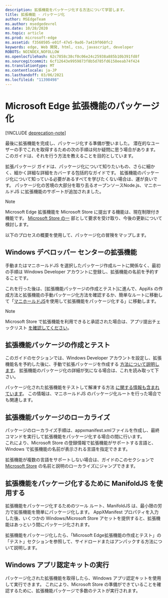 ```yaml
---
description: 拡張機能をパッケージ化する方法について学習します。
title: 拡張機能 - パッケージ化
author: MSEdgeTeam
ms.author: msedgedevrel
ms.date: 10/28/2020
ms.topic: article
ms.prod: microsoft-edge
ms.assetid: f3560505-e01f-47e5-9ad6-7a419f060fc2
keywords: edge, Web 開発, html, css, javascript, developer
ROBOTS: NOINDEX,NOFOLLOW
ms.openlocfilehash: 62c7858c38cf0c06e24c25938a885b10b391fd8f
ms.sourcegitcommit: 6cf12643e9959873f8b5d785fd6158eeab74f424
ms.translationtype: MT
ms.contentlocale: ja-JP
ms.lasthandoff: 03/06/2021
ms.locfileid: "11398498"
---
```

# <a name="packaging-microsoft-edge-extensions"></a>Microsoft Edge 拡張機能のパッケージ化  

[!INCLUDE [deprecation-note](../includes/deprecation-note.md)]  

最後に拡張機能を完成し、パッケージ化する準備が整いました。 潜在的なユーザーの手でこれを取得するための次の手順は何か疑問に思う場合があります。 このガイドは、それを行う方法を教えることを目的としています。  

拡張パッケージ ガイドは、パッケージ化について知りたいもの、さらに細かく、細かく詳細な詳細をカバーする包括的なガイドです。 拡張機能のパッケージ化について知っている必要があるすべてを学びたくない場合は、運が良いです。 パッケージ化の苦境の大部分を取り去るオープンソースNode.js、マニホールドJS に拡張機能のサポートが追加されました。  

> [!NOTE]
> Microsoft Edge 拡張機能を Microsoft Store に提出する機能は、現在制限付き機能です。 [Microsoft Store の一](https://developer.microsoft.com/en-us/microsoft-edge/extensions/requests) 部として要求を受け取り、今後の更新について検討します。  

以下のプロセスの概要を使用して、パッケージ化の冒険をマップします。  

## [<a name="extensions-in-the-windows-dev-center"></a>Windows デベロッパー センターの拡張機能](./packaging/extensions-in-the-windows-dev-center.md)  

手動またはマニホールドJS を選択したパッケージ作成ルートに関係なく、最初の手順は Windows Developer アカウントに登録し、拡張機能の名前を予約することです。  

これを行った後は、[拡張機能パッケージの作成とテスト][](./packaging/creating-and-testing-extension-packages.md)に進んで、AppXs の作成方法と拡張機能の手動パッケージ化方法を確認するか、簡単なルートに移動して「[マニホールドJS](./packaging/using-ManifoldJS-to-package-extensions.md)を使用して拡張機能をパッケージ化する」に移動します。  

> [!NOTE]
> Microsoft Store で拡張機能を利用できると承認された場合は、アプリ提出チェックリスト [を確認してください](https://docs.microsoft.com/windows/uwp/publish/app-submissions)。  


## [<a name="creating-and-testing-extension-packages"></a>拡張機能パッケージの作成とテスト](./packaging/creating-and-testing-extension-packages.md)  

このガイドのセクションでは、Windows Developer アカウントを設定し、拡張機能名を予約した後に、手動で拡張パッケージを作成する [方法について説明します](./packaging/extensions-in-the-windows-Dev-Center.md)。 拡張機能のパッケージ化の詳細が気になる場合は、これを読み取って下さい。  

パッケージ化された拡張機能をテストして解凍する方法 [に関する情報も含まれています](./packaging/creating-and-testing-extension-packages.md#testing-an-appx-package)。 この情報は、マニホールドJS のパッケージ化ルートを行った場合でも関連します。  

## [<a name="localizing-extension-packages"></a>拡張機能パッケージのローカライズ](./packaging/localizing-extension-packages.md)  

パッケージのローカライズ手順は、appxmanifest.xmlファイルを作成し、最終コマンドを実行して拡張機能をパッケージ化する場合の間に行います。  
これにより、Microsoft Store の登録情報で拡張機能がサポートする言語と、Windows で拡張機能の名前が表示される言語を指定できます。  

拡張機能が複数の言語をサポートしない場合は、ガイドのこのセクションで [Microsoft Store](./packaging/localizing-extension-packages.md#localizing-name-and-description-in-the-microsoft-store) の名前と説明のローカライズにジャンプできます。  

## [<a name="using-manifoldjs-to-package-extensions"></a>拡張機能をパッケージ化するために ManifoldJS を使用する](./packaging/using-ManifoldJS-to-package-extensions.md)  

拡張機能をパッケージ化するためのツール ルート、ManifoldJS は、最小限の労力で拡張機能を簡単にパッケージ化します。 AppXManifest プロパティを入力した後、いくつかの Windows/Microsoft Store アセットを提供すると、拡張機能はあっという間にパッケージ化されます。  

拡張機能をパッケージ化したら、「Microsoft Edge[](./packaging/creating-and-testing-extension-packages.md#testing-an-appx-package)拡張機能の作成とテスト」の「テスト」セクションを参照して、サイドロードまたはアンパックする方法について説明します。  

## [<a name="running-the-windows-app-certification-kit"></a>Windows アプリ認定キットの実行](./packaging/running-the-windows-app-certification-kit.md)  

パッケージ化された拡張機能を取得したら、Windows アプリ認定キットを使用して実行できます。 これにより、Microsoft Store の準備ができていることを確認するために、拡張機能パッケージで多数のテストが実行されます。  
